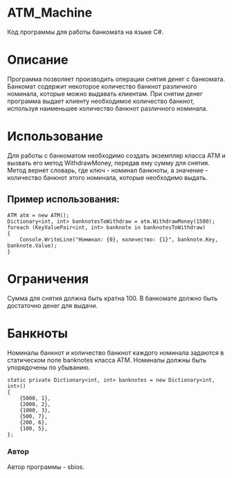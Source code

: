 # ATM_Machine #
Код программы для работы банкомата на языке C#.

# Описание #
Программа позволяет производить операции снятия денег с банкомата. Банкомат содержит некоторое количество банкнот различного номинала, которые можно выдавать клиентам. При снятии денег программа выдает клиенту необходимое количество банкнот, используя наименьшее количество банкнот различного номинала.

# Использование #
Для работы с банкоматом необходимо создать экземпляр класса ATM и вызвать его метод WithdrawMoney, передав ему сумму для снятия. Метод вернет словарь, где ключ - номинал банкноты, а значение - количество банкнот этого номинала, которые необходимо выдать.

## Пример использования: ##

```
ATM atm = new ATM();
Dictionary<int, int> banknotesToWithdraw = atm.WithdrawMoney(1500);
foreach (KeyValuePair<int, int> banknote in banknotesToWithdraw)
{
    Console.WriteLine("Номинал: {0}, количество: {1}", banknote.Key, banknote.Value);
}
```
# Ограничения #
Сумма для снятия должна быть кратна 100.
В банкомате должно быть достаточно денег для выдачи.

# Банкноты #
Номиналы банкнот и количество банкнот каждого номинала задаются в статическом поле banknotes класса ATM. Номиналы должны быть упорядочены по убыванию.


```
static private Dictionary<int, int> banknotes = new Dictionary<int, int>()
{
    {5000, 1},
    {2000, 2},
    {1000, 3},
    {500, 7},
    {200, 6},
    {100, 5},
};
```
### Автор ###
Автор программы - sbios.

